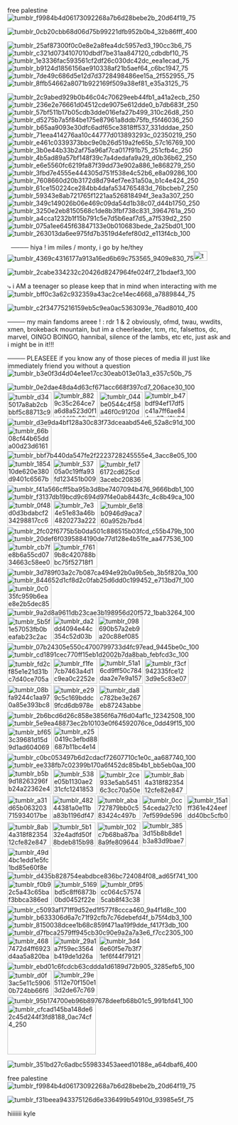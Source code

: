 free palestine![tumblr_f9984b4d06173092268a7b6d28bebe2b_20d64f19_75](https://github.com/user-attachments/assets/997cee90-82fb-4ec9-857f-db94c791c4d9)

![tumblr_0cb20cbb68d06d75b99221dfb952b0b4_32b86fff_400](https://github.com/user-attachments/assets/64f109cd-5af6-4f93-87a5-4c22e932f955)


![tumblr_25af87300f0c0e8e2a8fea4dc5957ed3_190cc3b6_75](https://github.com/user-attachments/assets/010d6632-db9f-4bd3-8075-ba6696b5ee0f)
![tumblr_c321d0734107010dbdf7be31aa847120_cdbdbf10_75](https://github.com/user-attachments/assets/83453b68-bea1-45e8-808b-6d86284f7294)
![tumblr_1e3336fac593561cf2df26c030dc42dc_eea1ecad_75](https://github.com/user-attachments/assets/f527f438-b456-4527-809a-d1bffc9e0419)
![tumblr_b9124d1856156ae910338af21b5aef64_c6bc1947_75](https://github.com/user-attachments/assets/66426de5-cf85-4d3b-b938-8fbd77c3a328)
![tumblr_7de49c686d5e12d7d3728498486ee15a_2f552955_75](https://github.com/user-attachments/assets/0113597d-63e5-4739-8431-e1e135e443d9)
![tumblr_8ffb54662a8071b922169f509a38ef81_e35a3125_75](https://github.com/user-attachments/assets/f331535a-14b4-4d44-8efe-b83b404834bb)

![tumblr_2c9abed929b0b46c04c70629eeb44fb1_a41a2ecb_250](https://github.com/user-attachments/assets/bf713aeb-26bb-418e-a550-053af93dd04a)
![tumblr_236e2e76661d04512cde9075e612dde0_b7db683f_250](https://github.com/user-attachments/assets/f70d6522-fd19-4684-9e20-156870371220)
![tumblr_57bf511b17b05cdb3dde016efa27b499_310c26d8_250](https://github.com/user-attachments/assets/b64e362b-b6bf-4dac-bd8d-2e9809641e80)
![tumblr_d5275b7a5f84be175e87961a8ddb75fb_f5f46036_250](https://github.com/user-attachments/assets/8bb46071-5e98-4860-bc6f-243f01f3b074)
![tumblr_b65aa9093e30dfc6adf65ce3818ff537_331dddae_250](https://github.com/user-attachments/assets/4e5fa1ab-6c3a-4814-ac20-add2faab1f4b)
![tumblr_71eea414276aa10c44777d013893293c_02350219_250](https://github.com/user-attachments/assets/14c7188b-4227-4121-9614-86141eb40946)
![tumblr_e461c0339373bbc9e0b26d519a2fe65b_57c16769_100](https://github.com/user-attachments/assets/662b1422-3d71-4ebe-bf40-01e4bfcccbf7)
![tumblr_3b0e44b33b2af75a96af7ca017f91b75_251cfb4c_250](https://github.com/user-attachments/assets/4af37524-d35f-4291-b0bf-dd69a1502e17) 
![tumblr_4b5ad89a57bf148f39c7a4dedafa9a29_d0b36b62_250](https://github.com/user-attachments/assets/81d4425c-2e75-4b60-9122-382586cc5977)
![tumblr_e6e5560fc6219fa87f39dd73e902a886_1e868279_250](https://github.com/user-attachments/assets/e2315353-76d7-43d5-b6a6-955f4b092d1c)
![tumblr_3fbd7e4555e444305d751f538e4c52b6_e8a09286_100](https://github.com/user-attachments/assets/51ffd335-1789-4e23-a674-a4e3374ef246)
![tumblr_7608660d20b3172d8d794ef7ee31a50a_b1c4e424_250](https://github.com/user-attachments/assets/a8918dba-b215-4a5e-8d94-c407bbbbe8ca)
![tumblr_61ce150224ce284bb4dafa534765483d_76bcbeb7_250](https://github.com/user-attachments/assets/a6fb130b-707e-45f5-95bc-31ff8cdb9dac)
![tumblr_59343e8ab721765f1221aa526818494f_3ea3a307_250](https://github.com/user-attachments/assets/ceffcc60-5cbd-4ef1-902b-6ef3dc812322)
![tumblr_349c149026b06e469c09da54d1b38c07_d44b1750_250](https://github.com/user-attachments/assets/8803f218-88f6-4ce3-9e66-f9f0f4932945)
![tumblr_3250e2eb8150568c1de8b3fbf738c831_3964761a_250](https://github.com/user-attachments/assets/34dc205d-35ab-4e9e-a68f-c668616cec88)
![tumblr_a4cca1232b1f15b791c5e7d5b6eaf7d5_a7f539d2_250](https://github.com/user-attachments/assets/ddaba850-5015-4c3b-8660-f33027ebbcbe)
![tumblr_075a1ee645f63847133e0b010683bede_2a25bd01_100](https://github.com/user-attachments/assets/b709aa5b-c5b0-4217-a594-0fd1723b319f)
![tumblr_263013da6ee975fd7b3519d4efef80d2_e113f4cb_100](https://github.com/user-attachments/assets/12d4709a-5a4d-466f-8852-fab394b8c6d8)

    
         
         
    ──── hiya ! im miles / monty, i go by he/they![tumblr_4369c4316177a913a16ed6b69c753565_9409e830_75](https://github.com/user-attachments/assets/38256e0d-e639-43f5-a300-64d0bac37388)<img width="31" height="22" alt="tumblr_65764ddb066ee12a0cd036247d393ede_4d6550ea_75" src="https://github.com/user-attachments/assets/e9433c38-fe69-4cd3-9a57-5f2670ea1a40" />


   ![tumblr_2cabe334232c20426d8247964fe024f7_21bdaef3_100](https://github.com/user-attachments/assets/6c666844-789e-4056-9683-127699e9cb05)

 



 ⤷  i AM a teenager so please keep that in mind when interacting with me![tumblr_bff0c3a62c932359a43ac2ce14ec4668_a7889844_75](https://github.com/user-attachments/assets/859042b7-f7e0-4d2c-a42f-392c213b00d7)

 

![tumblr_c2f34775216159eb5c9ea0ac5363093e_76ad8010_400](https://github.com/user-attachments/assets/6ffedb9a-74bc-4a02-b9ad-4f72d420dd41)



──── my main fandoms areee ! : rdr 1 & 2 obviously, ofmd, twau, wwdits, xmen, brokeback mountain, but im a cheerleader, tcm, rtc, falsettos, dc, marvel, OINGO BOINGO, hannibal, silence of the lambs, etc etc, just ask and i might be in it!!!


──── PLEASEEE if you know any of those pieces of media ill just like immediately friend you without a question![tumblr_b3e0f3d4d04e1ee17cc30eab013e01a3_e357c50b_75](https://github.com/user-attachments/assets/b72e02f3-7e2e-4c24-bd71-46e35b5be9d7) 






![tumblr_0e2dae48da4d63cf671acc668f397cd7_206ace30_100](https://github.com/user-attachments/assets/e021cba5-1dd9-4359-81c4-09524b81b674) 
<img width="99" height="56" alt="tumblr_d345017a8ab2cbbbf5c88713c9bf886c_3430bc71_100" src="https://github.com/user-attachments/assets/5ef6dbec-df41-4528-b38c-3d6f437ad76c" /> 
<img width="100" height="59" alt="tumblr_8829c35c264ce7a6d8a523d0f1cd44f0_91b7651a_100" src="https://github.com/user-attachments/assets/63405ebf-8c9d-4be2-afda-7d03b8d82665" />
<img width="97" height="57" alt="tumblr_044be0544c4f58a46f0c9120da25c13c_f0113ac8_100" src="https://github.com/user-attachments/assets/cd712e27-dfc7-4b8d-be35-68bd4ef51d82" />
<img width="97" height="59" alt="tumblr_b47bdf94ef17df5c41a7ff6ae844ee97_d9b234ee_100" src="https://github.com/user-attachments/assets/2a16b30d-7e7c-4d54-b9b8-501e979dbdc0" />
![tumblr_d3e9da4bf128a30c83f73dceaabd54e6_52a8c91d_100](https://github.com/user-attachments/assets/7128b250-79cc-4595-9e5d-903908d07774)
<img width="99" height="57" alt="tumblr_66b08cf44b65dda00d23d616181a82dc_04ddfc10_100" src="https://github.com/user-attachments/assets/42dfcb15-496a-4da4-b83e-6ddf5a23cbfa" />
![tumblr_bbf7b440da547fe2f2223728245555e4_3acc8e05_100](https://github.com/user-attachments/assets/913db44e-742b-44fb-9f74-116031062c03)
<img width="99" height="56" alt="tumblr_185410de620e380d9401c6567b053d99_64dc22b3_100" src="https://github.com/user-attachments/assets/006d5e33-7da2-4303-81ff-5964c188809a" />
<img width="99" height="56" alt="tumblr_53705a0c19ffa93fd123451b00977027_b3273e1e_100" src="https://github.com/user-attachments/assets/1440191b-6bb6-47d1-bc19-2a2aa88871c1" />
<img width="99" height="55" alt="tumblr_fe176172cd625cd3acebc20836f182c8_1737db6a_100" src="https://github.com/user-attachments/assets/a4b50685-26ce-4466-bccc-b05f6209ed87" />
![tumblr_f41a566cff5ba95b3d8be7407094b476_9666bdb1_100](https://github.com/user-attachments/assets/d31878f2-8faf-4351-ad39-b51447ad77e9)
![tumblr_f3137db19bcd9c694d97f4e0ab8443fc_4c8b49ca_100](https://github.com/user-attachments/assets/9d854763-f634-4b7f-8d3f-9e19f6b55dfc)
<img width="100" height="57" alt="tumblr_0f48d0d3bdabcf234298817cc62714c6_d93f7984_100" src="https://github.com/user-attachments/assets/1f42caff-63d1-42e6-a35f-f45e1c554f58" />
<img width="100" height="57" alt="tumblr_7e34e51e83a46b4820273a2223972585_f863a0ed_100" src="https://github.com/user-attachments/assets/9dff61a1-042c-48e5-84fd-56840f9ed5b7" />
<img width="100" height="56" alt="tumblr_6e18b0946d9aca760a952b7bd4656647_01631241_100" src="https://github.com/user-attachments/assets/5500a29f-afc0-4d97-bcb8-93ea73407810" />
![tumblr_2fc02f6775b5b0da501c886515b03fcd_c55b479b_100](https://github.com/user-attachments/assets/068e4c91-710b-41aa-94ac-d5b851593784)
![tumblr_20def6f0395884190de77d128e4b51fe_aa477536_100](https://github.com/user-attachments/assets/93c58d54-8bf2-4093-897b-d00937973155)
<img width="99" height="56" alt="tumblr_cb7fe8b6a55cd0734663c58ee074db91_c2035403_100" src="https://github.com/user-attachments/assets/93eed645-d7f1-44b1-a46d-5d272f54af46" />
<img width="99" height="56" alt="tumblr_f7619b8c420788bbc75f52718f1e94f3_487a9d3c_100" src="https://github.com/user-attachments/assets/ed480ec3-ab21-4db4-8291-133a13f31a6e" />
![tumblr_3d789f03a2c7b087ca494e92b0a9b5eb_3b5f820a_100](https://github.com/user-attachments/assets/09100f51-c0ed-469c-b820-a7d12e5dedcc)
![tumblr_844652d1cf8d2c0fab25d6dd0c199452_e713bd7f_100](https://github.com/user-attachments/assets/203439bd-2e4e-402e-b50e-974da8e54de1)
<img width="99" height="56" alt="tumblr_0c035fc959b6eae8e2b5dec85580bd55_c14b1147_100" src="https://github.com/user-attachments/assets/c46d43af-182c-4104-b2c8-ef7d003a411d" />
![tumblr_9a2d8a9611db23cae3b198956d20f572_1bab3264_100](https://github.com/user-attachments/assets/a9a73a65-5c9a-4253-afcb-e0de27679b0e)
<img width="99" height="56" alt="tumblr_5b5f1e57053fb0beafab23c2accee9c5_4ececeaa_100" src="https://github.com/user-attachments/assets/ac46f407-4e2d-49fd-8d02-16a8824c689a" />
<img width="97" height="57" alt="tumblr_da2dd4094e44c354c52d03b3ba8a6ecc_4effcdc9_100" src="https://github.com/user-attachments/assets/46c4ff78-b915-4af2-9217-5d12f8201bb6" />
<img width="100" height="57" alt="tumblr_098690b57a2eb9a20c88ef08503da81e_f8f3250a_100" src="https://github.com/user-attachments/assets/67ea6252-9ad6-4555-8898-9c3b2736af37" />
![tumblr_07b24305e550c4700799733d4fc97ead_9445be0c_100](https://github.com/user-attachments/assets/45a27c29-e179-46c3-9375-f0d18d061b11)
![tumblr_cd1891cec770ff15eb1d2002b7da8bab_febfcd3c_100](https://github.com/user-attachments/assets/66ad4df4-cf5e-42f2-bb0e-4ea37a5b0adf)
<img width="99" height="55" alt="tumblr_fd2cf85e1e21d31bc7d40ce705a2f65c_56ff6aff_100" src="https://github.com/user-attachments/assets/ffd37183-27cd-4804-9192-be365d273412" />
<img width="99" height="56" alt="tumblr_f1fe7cb7463a4d1c9ea0c2252e900e0f_46a09dd1_100" src="https://github.com/user-attachments/assets/0a7e2911-b518-4dcf-8565-c5b69324739f" />
<img width="99" height="57" alt="tumblr_51a16cd9ff50c784daa2e7e9a1573847_2cb1efc6_100" src="https://github.com/user-attachments/assets/992e337d-5d4c-4bdd-b47d-0c58792b0a25" />
<img width="99" height="56" alt="tumblr_f3cf942335fce123d9e5c83e07b1c03d_8b912f04_100" src="https://github.com/user-attachments/assets/d16bcce1-50a1-4bd4-8e61-9f24e576fb32" />
<img width="99" height="57" alt="tumblr_08bfa9244c1aa970a85e393bc83d8e9a_3c95906d_100" src="https://github.com/user-attachments/assets/5ddc2628-7d97-403e-b393-1f301d4ed420" />
<img width="99" height="56" alt="tumblr_e299c5c169bddc9fcd6db978e6f07e8e_f41b71eb_100" src="https://github.com/user-attachments/assets/6e159fd8-9fcf-4478-ae33-bb853738c747" />
<img width="99" height="56" alt="tumblr_da8c782be3e267eb87243abbef0d7e3d_289595e7_100" src="https://github.com/user-attachments/assets/3fe0be7f-31b1-48fe-b940-207d104adfeb" />
![tumblr_2b6bcd6d26c858e3856f6a7f6d04af1c_12342508_100](https://github.com/user-attachments/assets/56d29359-02f3-41c3-8e9e-be9eb8aeb41e)
![tumblr_5e9ea48873ec2b10103e0f64592076ce_0dd49f15_100](https://github.com/user-attachments/assets/c564eeb2-1ac0-4eb8-9ff6-d714a7e02e55)
<img width="100" height="56" alt="tumblr_bf653c39681d15d9d1ad604069183d6f_83c9b854_100" src="https://github.com/user-attachments/assets/f1e5b4d7-da78-4410-88a2-41b9ef8e0506" />
<img width="101" height="57" alt="tumblr_e250419c3efbd88687b11bc4e1457b71_eb4bf158_250" src="https://github.com/user-attachments/assets/af3fb2c2-cba8-448a-95ec-425cd7b78f58" />
![tumblr_c0bc053497b6d2cdacf72607710c1e0c_aa687740_100](https://github.com/user-attachments/assets/36973364-f33a-4651-98ce-159abaf8e307)
![tumblr_ee338fb7c02399b170a6f452dc85b4b1_bb5eb0aa_100](https://github.com/user-attachments/assets/f48c7cef-a3d0-4180-833f-9b815cd8ecad)
<img width="99" height="57" alt="tumblr_b5b9d18263296fb24a22362e4cf4969d_8e00e11b_100" src="https://github.com/user-attachments/assets/7b74975e-f5d7-4cb5-89a7-c0995b2a3961" />
<img width="99" height="56" alt="tumblr_538e05b1130ae231cfc1241853d33857_b8c4e138_100" src="https://github.com/user-attachments/assets/2efd9fbf-770a-4542-8439-cd4f1bb3a3d9" />
<img width="97" height="54" alt="tumblr_2ce933e5ab54516c3cc70a50ecbe4ebf_b7346279_100" src="https://github.com/user-attachments/assets/d82c91f0-3a8e-4325-8699-51844a5443cf" />
<img width="97" height="54" alt="tumblr_8ab4a318f8235412cfe82e847aa93e93_483e42f2_100" src="https://github.com/user-attachments/assets/f8de97ca-0902-4ce4-8ae0-5fcc8a4a87a0" />
<img width="97" height="54" alt="tumblr_a31d65b063203715934017be83ef7188_d7c7119a_100" src="https://github.com/user-attachments/assets/bdd48a61-d67b-4c9a-babd-060f8ae260d9" />
<img width="97" height="54" alt="tumblr_48244381a0e11ba83b1196df47339e73_dc6e3d80_100" src="https://github.com/user-attachments/assets/f51603d2-ad0f-4df1-862c-9ff852097e99" />
<img width="97" height="54" alt="tumblr_aba727879bb0c583424c497b4323919e_44f21385_100" src="https://github.com/user-attachments/assets/c6cda40c-a8a5-4fdc-86df-00e239d5e461" />
<img width="97" height="54" alt="tumblr_0cc54ceda27c107ef599de5960b6fb14_04d8f580_100" src="https://github.com/user-attachments/assets/abb7f53b-b017-4e18-96b1-5fbb89f120b7" />
<img width="97" height="54" alt="tumblr_15a1ff361e424eefdd40bc5cfb001f83_0a2ef001_100" src="https://github.com/user-attachments/assets/2ee7c0eb-79a7-44df-9e5e-51d09f8705d9" />
<img width="97" height="54" alt="tumblr_8ab4a318f8235412cfe82e847aa93e93_483e42f2_100" src="https://github.com/user-attachments/assets/6a2271d6-f297-4901-90c0-3c6e622857c0" />
<img width="97" height="54" alt="tumblr_5b132e4adfd50f8bdeb815b9845f3b9d_522ae940_100" src="https://github.com/user-attachments/assets/f2ec0619-9c16-4186-bba5-569275c4920c" />
<img width="97" height="54" alt="tumblr_102c7b68ba87ba8a9fe809644a5fe071_16313605_100" src="https://github.com/user-attachments/assets/aad68adc-db79-4aef-ae68-ecd9b1e0286a" />
<img width="99" height="57" alt="tumblr_3853d15b8b8de1b3a83d9bae70784b1e_f44c7dc2_100" src="https://github.com/user-attachments/assets/c633e9ed-3253-4905-8b9a-3da8d1e4408d" />
<img width="99" height="55" alt="tumblr_49d4bc1edd1e5fc1bd85e60f8ededcc9_b145bcdc_100" src="https://github.com/user-attachments/assets/be2b4c13-ad35-49e3-9d7e-563ea9d9bb3e" />
![tumblr_d435b828754eabdbce836bc724084f08_ad65f741_100](https://github.com/user-attachments/assets/50f83546-2eec-4070-a0e0-5948b5982ebb)
<img width="100" height="56" alt="tumblr_f0b92c5a43c65baf3bbca386ed01805a_3f6514fc_100" src="https://github.com/user-attachments/assets/3736eb29-2370-44b0-a908-fbcd0f670501" />
<img width="100" height="56" alt="tumblr_5169bd5c8ff6873b0bd0452f22e9efd3_152efbe0_100" src="https://github.com/user-attachments/assets/57a5842b-85f4-412c-94e2-d4556a3eb037" />
<img width="100" height="56" alt="tumblr_0f95cc064c575745cab8f43c38361e0a_d976a915_100" src="https://github.com/user-attachments/assets/b9f918c6-90a9-4f8b-80e1-32fab30aba96" />
![tumblr_c5093af171ff9d52ed1f577f8ccca460_9a4f1d8c_100](https://github.com/user-attachments/assets/deb0dea7-ff4e-4db2-af69-16734fb7d0f7)
![tumblr_b633306d6a7c71f92cfb7c76debefd4f_b75f4db3_100](https://github.com/user-attachments/assets/f66ceca5-6cf4-4bfc-9e1b-0dc6fc8d2a01)
![tumblr_8150038dcee1b68c859f471aa19f9dde_f417f3db_100](https://github.com/user-attachments/assets/e4a175a0-356d-4689-9b1d-fcc66fc03347)
![tumblr_d7fbca2579ff945cb30c90e9a2a7a3e6_f7cc2305_100](https://github.com/user-attachments/assets/6d8de695-667c-475b-8fa5-ec06ff7ffe4e)
<img width="99" height="56" alt="tumblr_4687472d4ff6923d4aa5a820ba3df44f_e8e963af_100" src="https://github.com/user-attachments/assets/73c9bbf9-6abb-4375-a57a-9ddb49040e76" />
<img width="99" height="56" alt="tumblr_29a1a7f59ec3564b419de1d26ad3243b_4c65dcd5_100" src="https://github.com/user-attachments/assets/86196efb-a192-4e99-b132-8f8fa3c9b93d" />
<img width="99" height="56" alt="tumblr_3d46e60f5e7b3f71ef6f44f79121ee13_aceec7db_100" src="https://github.com/user-attachments/assets/525bd592-1b47-43ea-8271-681a4f0a5fc7" />
![tumblr_ebd01c6fcdcb63cddda1d6189d72b905_3285efb5_100](https://github.com/user-attachments/assets/0ce8ace8-50e5-45a3-bf3b-55503f879c08)
<img width="99" height="56" alt="tumblr_d0f3ac5e11c59060b724bb66f681ecd3_745ba25a_100" src="https://github.com/user-attachments/assets/2a83fe80-3554-46c9-b1a1-b11646710b7c" />
<img width="99" height="57" alt="tumblr_29e5112e70f150e13d2de67c769549da_0a1b3b5a_100" src="https://github.com/user-attachments/assets/eea8af53-c7e2-4a7a-be04-52db3b1ef3fb" />
![tumblr_95b174700eb96b897678deefb68b01c5_991bfd41_100](https://github.com/user-attachments/assets/35ab6d4a-2d76-4879-8709-1998d3661dc5)
<img width="199" height="112" alt="tumblr_cfcad145ba148de62c45d244f3fd8188_0ac74cf4_250" src="https://github.com/user-attachments/assets/eaaa925e-2472-445d-abfe-70cf6827cefe" />

![tumblr_351bd27c6adbc559833453aeed10188e_a64dbaf6_400](https://github.com/user-attachments/assets/d091bc12-c942-4768-9330-24afe474d5fb)

free palestine![tumblr_f9984b4d06173092268a7b6d28bebe2b_20d64f19_75](https://github.com/user-attachments/assets/997cee90-82fb-4ec9-857f-db94c791c4d9)


![tumblr_f31beea943375126d6e336499b54910d_93985e5f_75](https://github.com/user-attachments/assets/ad1aeb7d-01cf-4971-b6fa-2e527970a3b3)


hiiiiiii kyle
